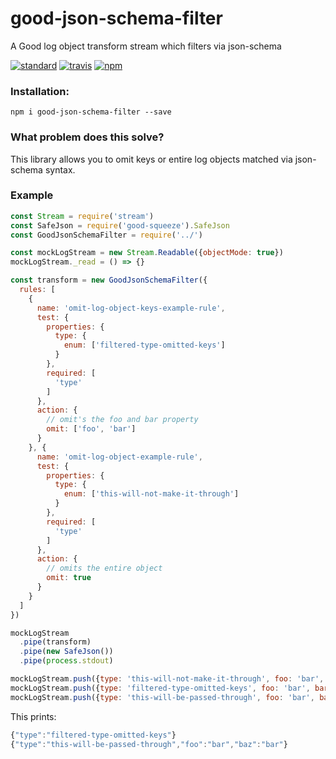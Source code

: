 # good-json-schema-filter
A Good log object transform stream which filters via json-schema

[![standard][standard-image]][standard-url]
[![travis][travis-image]][travis-url]
[![npm][npm-image]][npm-url]

[travis-image]: https://travis-ci.org/maxnachlinger/good-json-schema-filter.svg?branch=master
[travis-url]: https://travis-ci.org/maxnachlinger/good-json-schema-filter
[npm-image]: https://img.shields.io/npm/v/good-json-schema-filter.svg?style=flat
[npm-url]: https://npmjs.org/package/good-json-schema-filter
[standard-image]: https://img.shields.io/badge/code%20style-standard-brightgreen.svg
[standard-url]: http://standardjs.com/

### Installation:
```
npm i good-json-schema-filter --save
```

### What problem does this solve?
This library allows you to omit keys or entire log objects matched via json-schema syntax.

### Example
```javascript
const Stream = require('stream')
const SafeJson = require('good-squeeze').SafeJson
const GoodJsonSchemaFilter = require('../')

const mockLogStream = new Stream.Readable({objectMode: true})
mockLogStream._read = () => {}

const transform = new GoodJsonSchemaFilter({
  rules: [
    {
      name: 'omit-log-object-keys-example-rule',
      test: {
        properties: {
          type: {
            enum: ['filtered-type-omitted-keys']
          }
        },
        required: [
          'type'
        ]
      },
      action: {
        // omit's the foo and bar property
        omit: ['foo', 'bar']
      }
    }, {
      name: 'omit-log-object-example-rule',
      test: {
        properties: {
          type: {
            enum: ['this-will-not-make-it-through']
          }
        },
        required: [
          'type'
        ]
      },
      action: {
        // omits the entire object
        omit: true
      }
    }
  ]
})

mockLogStream
  .pipe(transform)
  .pipe(new SafeJson())
  .pipe(process.stdout)

mockLogStream.push({type: 'this-will-not-make-it-through', foo: 'bar', bar: 'bar'})
mockLogStream.push({type: 'filtered-type-omitted-keys', foo: 'bar', bar: 'bar'})
mockLogStream.push({type: 'this-will-be-passed-through', foo: 'bar', baz: 'bar'})
```
This prints:
```javascript
{"type":"filtered-type-omitted-keys"}
{"type":"this-will-be-passed-through","foo":"bar","baz":"bar"}
```

